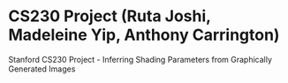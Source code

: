 # CS230 Project (Ruta Joshi, Madeleine Yip, Anthony Carrington)
Stanford CS230 Project - Inferring Shading Parameters from Graphically Generated Images
